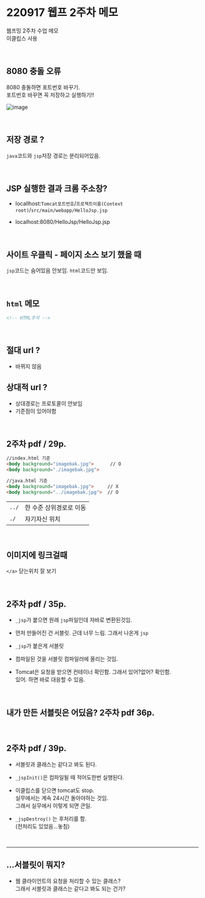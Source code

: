 # 220917 웹프 2주차 메모
웹프밍 2주차 수업 메모  
이클립스 사용

<br>

## 8080 충돌 오류
8080 충돌하면 포트번호 바꾸기.    
포트번호 바꾸면 꼭 저장하고 실행하기!!  

![image](https://user-images.githubusercontent.com/40843278/190861396-a77dc239-d912-4777-866c-0cec6e5fd4e4.png)


<br>

## 저장 경로 ?
`java`코드와 `jsp`저장 경로는 분리되어있음.

<br>

## JSP 실행한 결과 크롬 주소창?
* locallhost:`Tomcat포트번호`/`프로젝트이름(Context root)`/`src/main/webapp/HelloJsp.jsp`  

* localhost:8080/HelloJsp/HelloJsp.jsp


<br>

## 사이트 우클릭 - 페이지 소스 보기 했을 때
`jsp`코드는 숨어있음 안보임. `html`코드만 보임.

<br>

## `html` 메모

```html
<!-- HTML주석 -->
```

<br>

## 절대 url ?
* 바뀌지 않음

 

## 상대적 url ?

* 상대경로는 프로토콜이 안보임
* 기준점이 있어야함

<br>

## 2주차 pdf / 29p.
```html
//index.html 기준
<body background="imagebak.jpg">      // O 
<body background="./imagebak.jpg">  

//java.html 기준
<body background="imagebak.jpg">     // X 
<body background="../imagebak.jpg">  // O 
```

|     |                        |
|-----|------------------------|
|`../`| 한 수준 상위경로로 이동  |
|`./`| 자기자신 위치           |


<br>

## 이미지에 링크걸때  
`</a>` 닫는위치 잘 보기

<br>

## 2주차 pdf / 35p.
* `_jsp`가 붙으면 원래 `jsp`파일인데 자바로 변환된것임.  

* 먼저 만들어진 건 서블릿. 근데 너무 느림. 그래서 나온게 `jsp`  
* `_jsp`가 붙은게 서블릿  

* 컴파일된 것을 서블릿 컴파일러에 올리는 것임.    

* Tomcat은 요청을 받으면 컨테이너 확인함. 그래서 있어?없어? 확인함.  
    있어. 하면 바로 대응할 수 있음.

 <br>

## 내가 만든 서블릿은 어딨음? 2주차 pdf 36p.

<br>

## 2주차 pdf / 39p.

* 서블릿과 클래스는 같다고 봐도 된다.  

* `_jspInit()`은 컴파일될 때 적어도한번 실행된다.  

* 이클립스를 닫으면 tomcat도 stop.  
    실무에서는 계속 24시간 돌아야하는 것임.  
    그래서 실무에서 이렇게 되면 큰일.    

* `_jspDestroy()` 는 후처리를 함.  
    (전처리도 있었음...놓침)  

<br>

---
## ...서블릿이 뭐지?
* 웹 클라이언트의 요청을 처리할 수 있는 클래스?  
그래서 서블릿과 클래스는 같다고 봐도 되는 건가?
